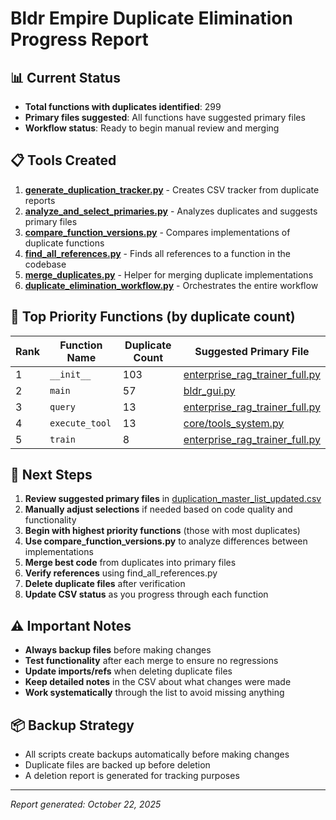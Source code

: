 # Bldr Empire Duplicate Elimination Progress Report

## 📊 Current Status

- **Total functions with duplicates identified**: 299
- **Primary files suggested**: All functions have suggested primary files
- **Workflow status**: Ready to begin manual review and merging

## 📋 Tools Created

1. **[generate_duplication_tracker.py](file:///c%3A/Bldr/generate_duplication_tracker.py)** - Creates CSV tracker from duplicate reports
2. **[analyze_and_select_primaries.py](file:///c%3A/Bldr/analyze_and_select_primaries.py)** - Analyzes duplicates and suggests primary files
3. **[compare_function_versions.py](file:///c%3A/Bldr/compare_function_versions.py)** - Compares implementations of duplicate functions
4. **[find_all_references.py](file:///c%3A/Bldr/find_all_references.py)** - Finds all references to a function in the codebase
5. **[merge_duplicates.py](file:///c%3A/Bldr/merge_duplicates.py)** - Helper for merging duplicate implementations
6. **[duplicate_elimination_workflow.py](file:///c%3A/Bldr/duplicate_elimination_workflow.py)** - Orchestrates the entire workflow

## 🎯 Top Priority Functions (by duplicate count)

| Rank | Function Name | Duplicate Count | Suggested Primary File |
|------|---------------|-----------------|------------------------|
| 1 | `__init__` | 103 | [enterprise_rag_trainer_full.py](file:///c%3A/Bldr/enterprise_rag_trainer_full.py) |
| 2 | `main` | 57 | [bldr_gui.py](file:///c%3A/Bldr/bldr_gui.py) |
| 3 | `query` | 13 | [enterprise_rag_trainer_full.py](file:///c%3A/Bldr/enterprise_rag_trainer_full.py) |
| 4 | `execute_tool` | 13 | [core/tools_system.py](file:///c%3A/Bldr/core/tools_system.py) |
| 5 | `train` | 8 | [enterprise_rag_trainer_full.py](file:///c%3A/Bldr/enterprise_rag_trainer_full.py) |

## 🚀 Next Steps

1. **Review suggested primary files** in [duplication_master_list_updated.csv](file:///c%3A/Bldr/duplication_master_list_updated.csv)
2. **Manually adjust selections** if needed based on code quality and functionality
3. **Begin with highest priority functions** (those with most duplicates)
4. **Use compare_function_versions.py** to analyze differences between implementations
5. **Merge best code** from duplicates into primary files
6. **Verify references** using find_all_references.py
7. **Delete duplicate files** after verification
8. **Update CSV status** as you progress through each function

## ⚠️ Important Notes

- **Always backup files** before making changes
- **Test functionality** after each merge to ensure no regressions
- **Update imports/refs** when deleting duplicate files
- **Keep detailed notes** in the CSV about what changes were made
- **Work systematically** through the list to avoid missing anything

## 📦 Backup Strategy

- All scripts create backups automatically before making changes
- Duplicate files are backed up before deletion
- A deletion report is generated for tracking purposes

---
*Report generated: October 22, 2025*